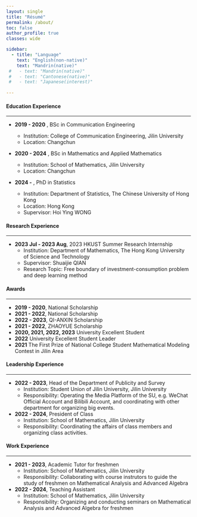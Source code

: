 ```yaml
---
layout: single
title: "Résumé"
permalink: /about/
toc: false
author_profile: true
classes: wide

sidebar:
  - title: "Language"
    text: "English(non-native)"
    text: "Mandrin(native)"
 #   - text: "Mandrin(native)"
 #   - text: "Cantonese(native)"
 #   - text: "Japanese(interest)"
       
---
```


#### Education Experience

***

 -  **2019 - 2020**  , BSc in Communication Engineering
    - Institution: College of Communication Engineering, Jilin University
    - Location: Changchun 

 -  **2020 - 2024**  , BSc in Mathematics and Applied Mathematics
    - Institution: School of Mathematics, Jilin University
    - Location: Changchun  
          
 -  **2024 -**  , PhD in Statistics
    -  Institution: Department of Statistics, The Chinese University of Hong Kong
    -  Location: Hong Kong
    -  Supervisor: Hoi Ying WONG   
         
#### Research Experience

***

- **2023 Jul - 2023 Aug**, 2023 HKUST Summer Research Internship
  - Institution: Department of Mathematics, The Hong Kong University of Science and Technology
  - Supervisor: Shuaijie QIAN
  - Research Topic: Free boundary of investment-consumption problem and deep learning method

#### Awards

***

 - **2019 - 2020**, National Scholarship
 - **2021 - 2022**, National Scholarship
 - **2022 - 2023**, QI-ANXIN Scholarship
 - **2021 - 2022**, ZHAOYUE Scholarship
 - **2020, 2021, 2022, 2023** University Excellent Student
 - **2022** University Excellent Student Leader
 - **2021** The First Prize of National College Student Mathematical Modeling Contest in Jilin Area

#### Leadership Experience

***

 - **2022 - 2023**, Head of the Department of Publicity and Survey
   - Institution: Student Union of Jilin University, Jilin University
   - Responsibility: Operating the Media Platform of the SU, e.g. WeChat Official Account and Bilibili Account, and coordinating with other department for organizing big events.
 - **2022 - 2024**, President of Class
   - Institution: School of Mathematics, Jilin University
   - Responsibility: Coordinating the affairs of class members and organizing class activities.

#### Work Experience

***

 - **2021 - 2023**, Academic Tutor for freshmen
   - Institution: School of Mathematics, Jilin University
   - Responsibility: Collaborating with course instrutors to guide the study of freshmen on Mathematical Analysis and Advanced Algebra
 - **2022 - 2024**, Teaching Assistant
   - Institution: School of Mathematics, Jilin University
   - Responsibility: Organizing and conducting seminars on Mathematical Analysis and Advanced Algebra for freshmen
